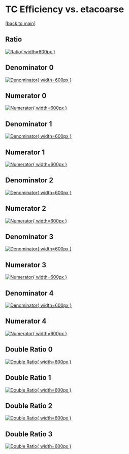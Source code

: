 # TC Efficiency vs. etacoarse

[[back to main](./)]



## Ratio

[![Ratio](../mtv/var/TC_loweta_0_1_eff_etacoarse.png){ width=600px }](../mtv/var/TC_loweta_0_1_eff_etacoarse.pdf)

## Denominator 0

[![Denominator](../mtv/den/TC_loweta_0_1_eff_etacoarse_den0.png){ width=600px }](../mtv/den/TC_loweta_0_1_eff_etacoarse_den0.pdf)

## Numerator 0

[![Numerator](../mtv/num/TC_loweta_0_1_eff_etacoarse_num0.png){ width=600px }](../mtv/num/TC_loweta_0_1_eff_etacoarse_num0.pdf)

## Denominator 1

[![Denominator](../mtv/den/TC_loweta_0_1_eff_etacoarse_den1.png){ width=600px }](../mtv/den/TC_loweta_0_1_eff_etacoarse_den1.pdf)

## Numerator 1

[![Numerator](../mtv/num/TC_loweta_0_1_eff_etacoarse_num1.png){ width=600px }](../mtv/num/TC_loweta_0_1_eff_etacoarse_num1.pdf)

## Denominator 2

[![Denominator](../mtv/den/TC_loweta_0_1_eff_etacoarse_den2.png){ width=600px }](../mtv/den/TC_loweta_0_1_eff_etacoarse_den2.pdf)

## Numerator 2

[![Numerator](../mtv/num/TC_loweta_0_1_eff_etacoarse_num2.png){ width=600px }](../mtv/num/TC_loweta_0_1_eff_etacoarse_num2.pdf)

## Denominator 3

[![Denominator](../mtv/den/TC_loweta_0_1_eff_etacoarse_den3.png){ width=600px }](../mtv/den/TC_loweta_0_1_eff_etacoarse_den3.pdf)

## Numerator 3

[![Numerator](../mtv/num/TC_loweta_0_1_eff_etacoarse_num3.png){ width=600px }](../mtv/num/TC_loweta_0_1_eff_etacoarse_num3.pdf)

## Denominator 4

[![Denominator](../mtv/den/TC_loweta_0_1_eff_etacoarse_den4.png){ width=600px }](../mtv/den/TC_loweta_0_1_eff_etacoarse_den4.pdf)

## Numerator 4

[![Numerator](../mtv/num/TC_loweta_0_1_eff_etacoarse_num4.png){ width=600px }](../mtv/num/TC_loweta_0_1_eff_etacoarse_num4.pdf)

## Double Ratio 0

[![Double Ratio](../mtv/ratio/TC_loweta_0_1_eff_etacoarse_ratio0.png){ width=600px }](../mtv/ratio/TC_loweta_0_1_eff_etacoarse_ratio0.pdf)

## Double Ratio 1

[![Double Ratio](../mtv/ratio/TC_loweta_0_1_eff_etacoarse_ratio1.png){ width=600px }](../mtv/ratio/TC_loweta_0_1_eff_etacoarse_ratio1.pdf)

## Double Ratio 2

[![Double Ratio](../mtv/ratio/TC_loweta_0_1_eff_etacoarse_ratio2.png){ width=600px }](../mtv/ratio/TC_loweta_0_1_eff_etacoarse_ratio2.pdf)

## Double Ratio 3

[![Double Ratio](../mtv/ratio/TC_loweta_0_1_eff_etacoarse_ratio3.png){ width=600px }](../mtv/ratio/TC_loweta_0_1_eff_etacoarse_ratio3.pdf)

